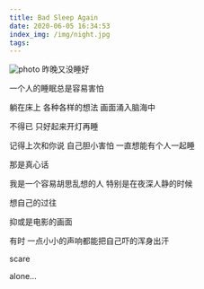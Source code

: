 ```yaml
---
title: Bad Sleep Again
date: 2020-06-05 16:34:53
index_img: /img/night.jpg
tags:
---
```

![photo](/img/alone.jpg)
昨晚又没睡好

一个人的睡眠总是容易害怕

躺在床上 各种各样的想法 画面涌入脑海中

不得已 只好起来开灯再睡

记得上次和你说 自己胆小害怕 一直想能有个人一起睡

那是真心话

我是一个容易胡思乱想的人 特别是在夜深人静的时候

想自己的过往

抑或是电影的画面

有时 一点小小的声响都能把自己吓的浑身出汗

scare

alone...
